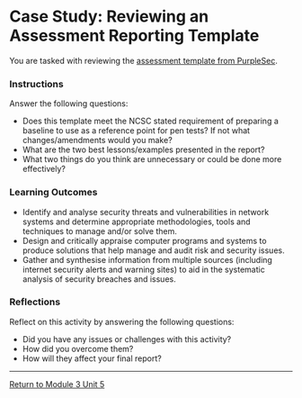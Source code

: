# Case Study: Reviewing an Assessment Reporting Template

You are tasked with reviewing the [assessment template from PurpleSec](NS_Unit05_SampleReport.pdf).

### Instructions
Answer the following questions:
 - Does this template meet the NCSC stated requirement of preparing a baseline to use as a reference point for pen tests? If not what changes/amendments would you make?
 - What are the two best lessons/examples presented in the report?
 - What two things do you think are unnecessary or could be done more effectively?

### Learning Outcomes
 - Identify and analyse security threats and vulnerabilities in network systems and determine appropriate methodologies, tools and techniques to manage and/or solve them.
 - Design and critically appraise computer programs and systems to produce solutions that help manage and audit risk and security issues.
 - Gather and synthesise information from multiple sources (including internet security alerts and warning sites) to aid in the systematic analysis of security breaches and issues.

### Reflections
Reflect on this activity by answering the following questions:
- Did you have any issues or challenges with this activity?
 - How did you overcome them?
 - How will they affect your final report?

---

[Return to Module 3 Unit 5](NS_Unit05.md)
